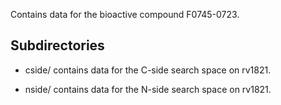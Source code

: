 Contains data for the bioactive compound F0745-0723.

## Subdirectories

- cside/ contains data for the C-side search space on rv1821.

- nside/ contains data for the N-side search space on rv1821.

